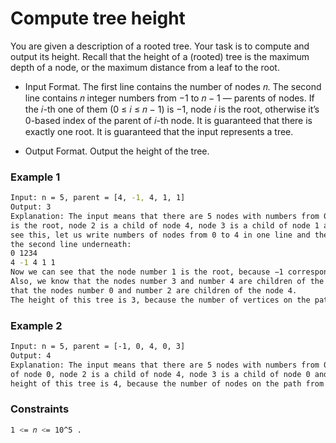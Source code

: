 # Compute tree height

You are given a description of a rooted tree. Your task is to compute and output its height. Recall
that the height of a (rooted) tree is the maximum depth of a node, or the maximum distance from a
leaf to the root.

- Input Format. The first line contains the number of nodes 𝑛. The second line contains 𝑛 integer numbers
from −1 to 𝑛 − 1 — parents of nodes. If the 𝑖-th one of them (0 ≤ 𝑖 ≤ 𝑛 − 1) is −1, node 𝑖 is the root,
otherwise it’s 0-based index of the parent of 𝑖-th node. It is guaranteed that there is exactly one root.
It is guaranteed that the input represents a tree.

- Output Format. Output the height of the tree.

### Example 1
```sh
Input: n = 5, parent = [4, -1, 4, 1, 1]
Output: 3
Explanation: The input means that there are 5 nodes with numbers from 0 to 4, node 0 is a child of node 4, node 1
is the root, node 2 is a child of node 4, node 3 is a child of node 1 and node 4 is a child of node 1. To
see this, let us write numbers of nodes from 0 to 4 in one line and the numbers given in the input in
the second line underneath:
0 1234
4 -1 4 1 1
Now we can see that the node number 1 is the root, because −1 corresponds to it in the second line.
Also, we know that the nodes number 3 and number 4 are children of the root node 1. Also, we know
that the nodes number 0 and number 2 are children of the node 4.
The height of this tree is 3, because the number of vertices on the path from root 1 to leaf 2 is 3.
```

### Example 2
```sh
Input: n = 5, parent = [-1, 0, 4, 0, 3]
Output: 4
Explanation: The input means that there are 5 nodes with numbers from 0 to 4, node 0 is the root, node 1 is a child
of node 0, node 2 is a child of node 4, node 3 is a child of node 0 and node 4 is a child of node 3. The
height of this tree is 4, because the number of nodes on the path from root 0 to leaf 2 is 4.
```

### Constraints
```sh
1 <= 𝑛 <= 10^5 .
```
